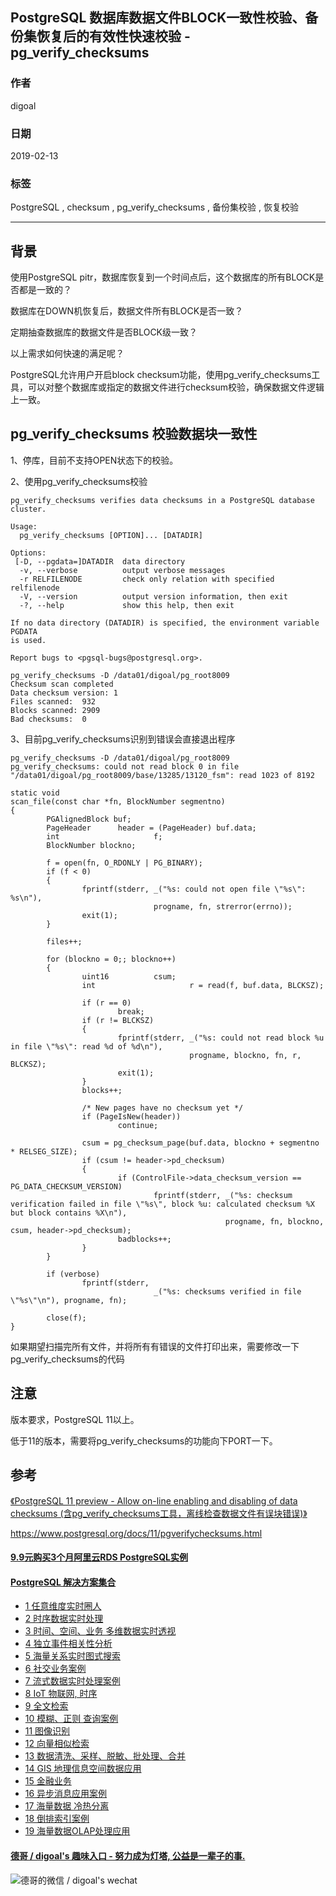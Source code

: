 ## PostgreSQL 数据库数据文件BLOCK一致性校验、备份集恢复后的有效性快速校验 - pg_verify_checksums  
                                                                               
### 作者                                                                               
digoal                                                                               
                                                                               
### 日期                                                                               
2019-02-13                                                                           
                                                                               
### 标签                                                                               
PostgreSQL , checksum , pg_verify_checksums , 备份集校验 , 恢复校验   
                                                                               
----                                                                               
                                                                               
## 背景           
使用PostgreSQL pitr，数据库恢复到一个时间点后，这个数据库的所有BLOCK是否都是一致的？  
  
数据库在DOWN机恢复后，数据文件所有BLOCK是否一致？  
  
定期抽查数据库的数据文件是否BLOCK级一致？  
  
以上需求如何快速的满足呢？  
  
PostgreSQL允许用户开启block checksum功能，使用pg_verify_checksums工具，可以对整个数据库或指定的数据文件进行checksum校验，确保数据文件逻辑上一致。  
  
## pg_verify_checksums 校验数据块一致性   
1、停库，目前不支持OPEN状态下的校验。  
  
2、使用pg_verify_checksums校验  
  
```  
pg_verify_checksums verifies data checksums in a PostgreSQL database cluster.  
  
Usage:  
  pg_verify_checksums [OPTION]... [DATADIR]  
  
Options:  
 [-D, --pgdata=]DATADIR  data directory  
  -v, --verbose          output verbose messages  
  -r RELFILENODE         check only relation with specified relfilenode  
  -V, --version          output version information, then exit  
  -?, --help             show this help, then exit  
  
If no data directory (DATADIR) is specified, the environment variable PGDATA  
is used.  
  
Report bugs to <pgsql-bugs@postgresql.org>.  
```  
  
```  
pg_verify_checksums -D /data01/digoal/pg_root8009  
Checksum scan completed  
Data checksum version: 1  
Files scanned:  932  
Blocks scanned: 2909  
Bad checksums:  0  
```  
  
3、目前pg_verify_checksums识别到错误会直接退出程序  
  
```  
pg_verify_checksums -D /data01/digoal/pg_root8009   
pg_verify_checksums: could not read block 0 in file "/data01/digoal/pg_root8009/base/13285/13120_fsm": read 1023 of 8192  
```  
  
  
```  
static void  
scan_file(const char *fn, BlockNumber segmentno)  
{  
        PGAlignedBlock buf;  
        PageHeader      header = (PageHeader) buf.data;  
        int                     f;  
        BlockNumber blockno;  
  
        f = open(fn, O_RDONLY | PG_BINARY);  
        if (f < 0)  
        {  
                fprintf(stderr, _("%s: could not open file \"%s\": %s\n"),  
                                progname, fn, strerror(errno));  
                exit(1);  
        }  
  
        files++;  
  
        for (blockno = 0;; blockno++)  
        {  
                uint16          csum;  
                int                     r = read(f, buf.data, BLCKSZ);  
  
                if (r == 0)  
                        break;  
                if (r != BLCKSZ)  
                {  
                        fprintf(stderr, _("%s: could not read block %u in file \"%s\": read %d of %d\n"),  
                                        progname, blockno, fn, r, BLCKSZ);  
                        exit(1);  
                }  
                blocks++;  
  
                /* New pages have no checksum yet */  
                if (PageIsNew(header))  
                        continue;  
  
                csum = pg_checksum_page(buf.data, blockno + segmentno * RELSEG_SIZE);  
                if (csum != header->pd_checksum)  
                {  
                        if (ControlFile->data_checksum_version == PG_DATA_CHECKSUM_VERSION)  
                                fprintf(stderr, _("%s: checksum verification failed in file \"%s\", block %u: calculated checksum %X but block contains %X\n"),  
                                                progname, fn, blockno, csum, header->pd_checksum);  
                        badblocks++;  
                }  
        }  
  
        if (verbose)  
                fprintf(stderr,  
                                _("%s: checksums verified in file \"%s\"\n"), progname, fn);  
  
        close(f);  
}  
```  
  
如果期望扫描完所有文件，并将所有有错误的文件打印出来，需要修改一下pg_verify_checksums的代码  
  
## 注意
版本要求，PostgreSQL 11以上。  
  
低于11的版本，需要将pg_verify_checksums的功能向下PORT一下。    
  
## 参考  
[《PostgreSQL 11 preview - Allow on-line enabling and disabling of data checksums (含pg_verify_checksums工具，离线检查数据文件有误块错误)》](201804/20180407_03.md)    
  
https://www.postgresql.org/docs/11/pgverifychecksums.html  
    
  
  
  
  
  
  
  
  
  
  
  
  
  
  
  
  
  
  
  
  
  
  
  
  
  
  
  
  
  
  
  
  
  
  
  
  
  
  
  
  
  
#### [9.9元购买3个月阿里云RDS PostgreSQL实例](https://www.aliyun.com/database/postgresqlactivity "57258f76c37864c6e6d23383d05714ea")
  
  
#### [PostgreSQL 解决方案集合](https://yq.aliyun.com/topic/118 "40cff096e9ed7122c512b35d8561d9c8")
- [1 任意维度实时圈人](https://yq.aliyun.com/topic/118 "40cff096e9ed7122c512b35d8561d9c8")
- [2 时序数据实时处理](https://yq.aliyun.com/topic/118 "40cff096e9ed7122c512b35d8561d9c8")
- [3 时间、空间、业务 多维数据实时透视](https://yq.aliyun.com/topic/118 "40cff096e9ed7122c512b35d8561d9c8")
- [4 独立事件相关性分析](https://yq.aliyun.com/topic/118 "40cff096e9ed7122c512b35d8561d9c8")
- [5 海量关系实时图式搜索](https://yq.aliyun.com/topic/118 "40cff096e9ed7122c512b35d8561d9c8")
- [6 社交业务案例](https://yq.aliyun.com/topic/118 "40cff096e9ed7122c512b35d8561d9c8")
- [7 流式数据实时处理案例](https://yq.aliyun.com/topic/118 "40cff096e9ed7122c512b35d8561d9c8")
- [8 IoT 物联网, 时序](https://yq.aliyun.com/topic/118 "40cff096e9ed7122c512b35d8561d9c8")
- [9 全文检索](https://yq.aliyun.com/topic/118 "40cff096e9ed7122c512b35d8561d9c8")
- [10 模糊、正则 查询案例](https://yq.aliyun.com/topic/118 "40cff096e9ed7122c512b35d8561d9c8")
- [11 图像识别](https://yq.aliyun.com/topic/118 "40cff096e9ed7122c512b35d8561d9c8")
- [12 向量相似检索](https://yq.aliyun.com/topic/118 "40cff096e9ed7122c512b35d8561d9c8")
- [13 数据清洗、采样、脱敏、批处理、合并](https://yq.aliyun.com/topic/118 "40cff096e9ed7122c512b35d8561d9c8")
- [14 GIS 地理信息空间数据应用](https://yq.aliyun.com/topic/118 "40cff096e9ed7122c512b35d8561d9c8")
- [15 金融业务](https://yq.aliyun.com/topic/118 "40cff096e9ed7122c512b35d8561d9c8")
- [16 异步消息应用案例](https://yq.aliyun.com/topic/118 "40cff096e9ed7122c512b35d8561d9c8")
- [17 海量数据 冷热分离](https://yq.aliyun.com/topic/118 "40cff096e9ed7122c512b35d8561d9c8")
- [18 倒排索引案例](https://yq.aliyun.com/topic/118 "40cff096e9ed7122c512b35d8561d9c8")
- [19 海量数据OLAP处理应用](https://yq.aliyun.com/topic/118 "40cff096e9ed7122c512b35d8561d9c8")
  
  
#### [德哥 / digoal's 趣味入口 - 努力成为灯塔, 公益是一辈子的事.](https://github.com/digoal/blog/blob/master/README.md "22709685feb7cab07d30f30387f0a9ae")
  
  
![德哥的微信 / digoal's wechat](../pic/digoal_weixin.jpg "f7ad92eeba24523fd47a6e1a0e691b59")
  
